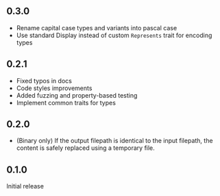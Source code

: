 ## 0.3.0

* Rename capital case types and variants into pascal case
* Use standard Display instead of custom `Represents` trait for encoding types

## 0.2.1

* Fixed typos in docs
* Code styles improvements
* Added fuzzing and property-based testing
* Implement common traits for types

## 0.2.0

* (Binary only) If the output filepath is identical to the input filepath, the content is safely replaced using a temporary file.

## 0.1.0

Initial release

